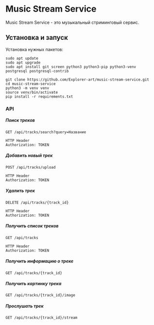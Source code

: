 # Music Stream Service

Music Stream Service - это музыкальный стриминговый сервис.

## Установка и запуск
Установка нужных пакетов:
```
sudo apt update
sudo apt upgrade
sudo apt install git screen python3 python3-pip python3-venv postgresql postgresql-contrib
```

```
git clone https://github.com/Explorer-art/music-stream-service.git
cd music-stream-service
python3 -m venv venv
source venv/bin/activate
pip install -r requirements.txt
```

### API
##### Поиск треков
```
GET /api/tracks/search?query=Название

HTTP Header
Authorization: TOKEN
```

##### Добавить новый трек
```
POST /api/tracks/upload

HTTP Header
Authorization: TOKEN
```

##### Удалить трек
```
DELETE /api/tracks/{track_id}

HTTP Header
Authorization: TOKEN
```

##### Получить список треков
```
GET /api/tracks

HTTP Header
Authorization: TOKEN
```

##### Получить информацию о треке
`GET /api/tracks/{track_id}`

##### Получить картинку трека
`GET /api/tracks/{track_id}/image`

##### Прослушать трек
`GET /api/tracks/{track_id}/stream`
